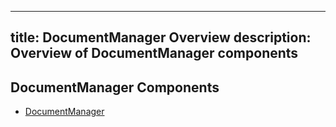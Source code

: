 
---
title: DocumentManager Overview
description: Overview of DocumentManager components
---
## DocumentManager Components
* [DocumentManager](/docs/components/documentmanager/documentmanager/)
